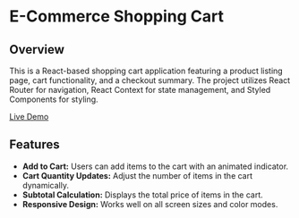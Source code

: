 # E-Commerce Shopping Cart

## Overview

This is a React-based shopping cart application featuring a product listing page, cart functionality, and a checkout summary. The project utilizes React Router for navigation, React Context for state management, and Styled Components for styling.

[Live Demo](https://golfy-shopping-cart.netlify.app)

## Features

- **Add to Cart:** Users can add items to the cart with an animated indicator.
- **Cart Quantity Updates:** Adjust the number of items in the cart dynamically.
- **Subtotal Calculation:** Displays the total price of items in the cart.
- **Responsive Design:** Works well on all screen sizes and color modes.
